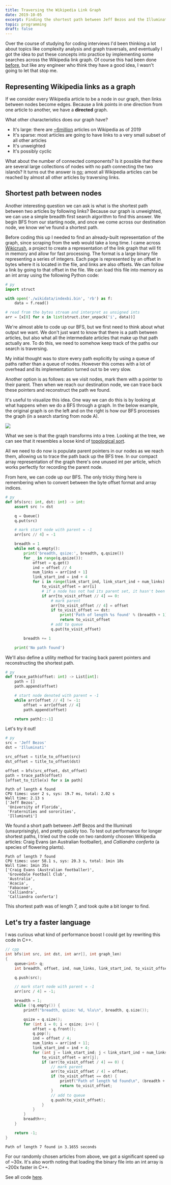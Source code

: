 ```yaml
---
title: Traversing the Wikipedia Link Graph
date: 2019-10-05
excerpt: Finding the shortest path between Jeff Bezos and the Illuminati 👀
topic: programming
draft: false
---
```


Over the course of studying for coding interviews I'd been thinking a lot about topics like
complexity analysis and graph traversals, and eventually I got the idea to put these concepts
into practice by implementing some searches across the Wikipedia link graph.
Of course this had been done [before][rate-with-science], but like any engineer who think
they have a good idea, I wasn't going to let that stop me.

## Representing Wikipedia links as a graph

If we consider every Wikipedia article to be a node in our graph, then links between nodes
become edges. Because a link points in one direction from one article to another, we have
a **directed** graph.

What other characteristics does our graph have?
* It's large: there are [~6million][wikicount] articles on Wikipedia as of 2019
* It's sparse: most articles are going to have links to a very small subset of all other articles
* It's unweighted
* It's possibly cyclic

What about the number of connected components? Is it possible that there are several large
collections of nodes with no path connecting the two islands? It turns out the answer is
[no][six-degrees]; amost all Wikipedia articles can be reached by almost all other articles
by traversing links.

## Shortest path between nodes

Another interesting question we can ask is what is the shortest path between two articles
by following links? Because our graph is unweighted, we can use a simple breadth first search
algorithm to find this answer. We begin BFS from our starting node, and once we come across
our destination node, we know we've found a shortest path.

Before coding this up I needed to find an already-built representation of the graph, since
scraping from the web would take a long time. I came across [Wikicrush][wikicrush], a project
to create a representation of the link graph that will fit in memory and allow for fast processing.
The format is a large binary file representing a series of integers. Each page is represented by
an offset in bytes where it is located in the file, and links are also offsets. We can follow a
link by going to that offset in the file. We can load this file into memory as an int array using
the following Python code:

```python
# py
import struct

with open('./wikidata/indexbi.bin', 'rb') as f:
    data = f.read()

# read from the bytes stream and interpret as unsigned ints
arr = [x[0] for x in list(struct.iter_unpack('i', data))]
```

We're almost able to code up our BFS, but we first need to think about what output we want.
We don't just want to know that there is a path between articles, but also what all the
intermediate articles that make up that path actually are. To do this, we need to somehow keep
track of the paths our search is traversing.

My initial thought was to store every path explicitly by using a queue of paths rather than a
queue of nodes. However this comes with a lot of overhead and its implementation turned out to
be very slow.

Another option is as follows: as we visit nodes, mark them with a pointer to their parent.
Then when we reach our destination node, we can trace back these pointers and reconstruct the
path we found.

It's useful to visualize this idea. One way we can do this is by looking at what happens when
we do a BFS through a graph. In the below example, the original graph is on the left and on the
right is how our BFS processes the graph (in a search starting from node A).

![](./topological_sort.png)

What we see is that the graph transforms into a tree. Looking at the tree, we can see that it
resembles a loose kind of [topological sort][topological-sort].

<!-- where a level of depth N corresponds to the contents of a queue in BFS at breadth N -->

All we need to do now is populate parent pointers in our nodes as we reach them, allowing us
to trace the path back up the BFS tree. In our compact array representation of the graph there's
one unused int per article, which works perfectly for recording the parent node.

From here, we can code up our BFS. The only tricky thing here is remembering when to convert
between the byte offset format and array indices.

```python
# py
def bfs(src: int, dst: int) -> int:
    assert src != dst

    q = Queue()
    q.put(src)

    # mark start node with parent = -1
    arr[src // 4] = -1

    breadth = 1
    while not q.empty():
        print('breadth, qsize:', breadth, q.qsize())
        for _ in range(q.qsize()):
            offset = q.get()
            ind = offset // 4
            num_links = arr[ind + 1]
            link_start_ind = ind + 4
            for i in range(link_start_ind, link_start_ind + num_links):
                to_visit_offset = arr[i]
                # if a node has not had its parent set, it hasn't been visited
                if arr[to_visit_offset // 4] == 0:
                    # mark parent
                    arr[to_visit_offset // 4] = offset
                    if to_visit_offset == dst:
                        print('Path of length %s found' % (breadth + 1))
                        return to_visit_offset
                    # add to queue
                    q.put(to_visit_offset)

        breadth += 1

    print('No path found')
```

We'll also define a utility method for tracing back parent pointers and reconstructing the
shortest path.

```python
# py
def trace_path(offset: int) -> List[int]:
    path = []
    path.append(offset)

    # start node denoted with parent = -1
    while arr[offset // 4] != -1:
        offset = arr[offset // 4]
        path.append(offset)

    return path[::-1]
```

Let's try it out!

```python
# py
src = 'Jeff Bezos'
dst = 'Illuminati'

src_offset = title_to_offset(src)
dst_offset = title_to_offset(dst)

offset = bfs(src_offset, dst_offset)
path = trace_path(offset)
[offset_to_title(x) for x in path]
```
```
Path of length 4 found
CPU times: user 2 s, sys: 19.7 ms, total: 2.02 s
Wall time: 2.13 s
['Jeff Bezos',
 'University of Florida',
 'Fraternities and sororities',
 'Illuminati']
```

We found a short path between Jeff Bezos and the Illuminati (unsurprisingly), and pretty
quickly too. To test out performance for longer shortest paths, I tried out the code on
two randomly choosen Wikipedia articles: Craig Evans (an Australian footballer), and
*Calliandra conferta* (a species of flowering plants).
```
Path of length 7 found
CPU times: user 58.1 s, sys: 20.3 s, total: 1min 18s
Wall time: 1min 35s
['Craig Evans (Australian footballer)',
 'Grovedale Football Club',
 'Australia',
 'Acacia',
 'Fabaceae',
 'Calliandra',
 'Calliandra conferta']
```

This shortest path was of length 7, and took quite a bit longer to find.

## Let's try a faster language

I was curious what kind of performance boost I could get by rewriting this code in C++.

```c++
// cpp
int bfs(int src, int dst, int arr[], int graph_len)
{
    queue<int> q;
    int breadth, offset, ind, num_links, link_start_ind, to_visit_offset, qsize;

    q.push(src);

    // mark start node with parent = -1
    arr[src / 4] = -1;

    breadth = 1;
    while (!q.empty()) {
        printf("breadth, qsize: %d, %lu\n", breadth, q.size());

        qsize = q.size();
        for (int i = 0; i < qsize; i++) {
            offset = q.front();
            q.pop();
            ind = offset / 4;
            num_links = arr[ind + 1];
            link_start_ind = ind + 4;
            for (int j = link_start_ind; j < link_start_ind + num_links; j++) {
                to_visit_offset = arr[j];
                if (arr[to_visit_offset / 4] == 0) {
                    // mark parent
                    arr[to_visit_offset / 4] = offset;
                    if (to_visit_offset == dst) {
                        printf("Path of length %d found\n", (breadth + 1));
                        return to_visit_offset;
                    }
                    // add to queue
                    q.push(to_visit_offset);
                }
            }
        }
        breadth++;
    }

    return -1;
}
```
```
Path of length 7 found in 3.1655 seconds
```

For our randomly chosen articles from above, we got a significant speed up of ~30x.
It's also worth noting that loading the binary file into an int array is ~200x faster in C++.

See all code [here][code].


[rate-with-science]: http://ratewithscience.thume.net/
[wikicount]: https://wikicount.net/
[six-degrees]: http://mu.netsoc.ie/wiki/
[wikicrush]: https://github.com/trishume/wikicrush/tree/master
[topological-sort]: https://en.wikipedia.org/wiki/Topological_sorting
[code]: https://github.com/cselig/wiki-graph
